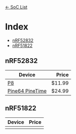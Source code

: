 [<- SoC List](..)

# Index
- [nRF52832](#nrf52832)
- [nRF51822](#nrf51822)

## nRF52832

| Device | Price |
|-|-:|
| [P8](p8.md) | $11.99 |
| [Pine64 PineTime](pinetime.md) | $24.99 |

## nRF51822

| Device | Price |
|-|-:|
|  |  |
